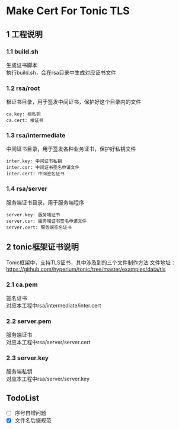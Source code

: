 # Make Cert For Tonic TLS
## 1 工程说明
### 1.1 build.sh
生成证书脚本  
执行build.sh，会在rsa目录中生成对应证书文件

### 1.2 rsa/root
根证书目录，用于签发中间证书，保护好这个目录内的文件
```
ca.key: 根私钥
ca.cert: 根证书
```

### 1.3 rsa/intermediate
中间证书目录，用于签发各种业务证书，保护好私钥文件
```
inter.key: 中间证书私钥
inter.csr: 中间证书签名申请文件
inter.cert: 中间签名证书
```
### 1.4 rsa/server
服务端证书目录，用于服务端程序
```
server.key: 服务端证书
server.csr: 服务端证书签名申请文件
server.cert: 服务端签名证书
```
## 2 tonic框架证书说明
Tonic框架中，支持TLS证书，其中涉及到的三个文件制作方法
文件地址：https://github.com/hyperium/tonic/tree/master/examples/data/tls
### 2.1 ca.pem
签名证书  
对应本工程中rsa/intermediate/inter.cert

### 2.2 server.pem
服务端证书  
对应本工程中rsa/server/server.cert

### 2.3 server.key
服务端私钥  
对应本工程中rsa/server/server.key

## TodoList
- [ ] 序号自增问题
- [x] 文件名后缀规范